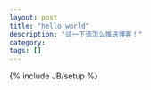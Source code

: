 ```yaml
---
layout: post
title: "hello world"
description: "试一下该怎么推送博客！"
category: 
tags: []
---
```

{% include JB/setup %}
